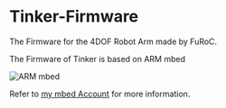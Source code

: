 # Tinker-Firmware
The Firmware for the 4DOF Robot Arm made by FuRoC.

The Firmware of Tinker is based on ARM mbed

![ARM mbed](https://mbed.org/static/img/mbed_logo.png)

Refer to [my mbed Account](https://developer.mbed.org/users/yht1995/code/) for more information.

